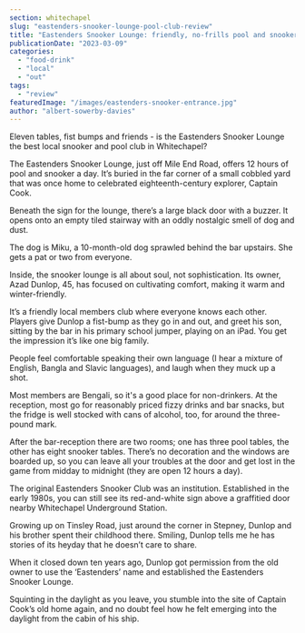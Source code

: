 ```yaml
---
section: whitechapel
slug: "eastenders-snooker-lounge-pool-club-review"
title: "Eastenders Snooker Lounge: friendly, no-frills pool and snooker 12-hours a day"
publicationDate: "2023-03-09"
categories: 
  - "food-drink"
  - "local"
  - "out"
tags: 
  - "review"
featuredImage: "/images/eastenders-snooker-entrance.jpg"
author: "albert-sowerby-davies"
---
```


Eleven tables, fist bumps and friends - is the Eastenders Snooker Lounge the best local snooker and pool club in Whitechapel? 

The Eastenders Snooker Lounge, just off Mile End Road, offers 12 hours of pool and snooker a day. It’s buried in the far corner of a small cobbled yard that was once home to celebrated eighteenth-century explorer, Captain Cook.

Beneath the sign for the lounge, there’s a large black door with a buzzer. It opens onto an empty tiled stairway with an oddly nostalgic smell of dog and dust. 

The dog is Miku, a 10-month-old dog sprawled behind the bar upstairs. She gets a pat or two from everyone.

Inside, the snooker lounge is all about soul, not sophistication. Its owner, Azad Dunlop, 45, has focused on cultivating comfort, making it warm and winter-friendly. 

It’s a friendly local members club where everyone knows each other. Players give Dunlop a fist-bump as they go in and out, and greet his son, sitting by the bar in his primary school jumper, playing on an iPad. You get the impression it’s like one big family.

People feel comfortable speaking their own language (I hear a mixture of English, Bangla and Slavic languages), and laugh when they muck up a shot.

Most members are Bengali, so it's a good place for non-drinkers. At the reception, most go for reasonably priced fizzy drinks and bar snacks, but the fridge is well stocked with cans of alcohol, too, for around the three-pound mark.

After the bar-reception there are two rooms; one has three pool tables, the other has eight snooker tables. There’s no decoration and the windows are boarded up, so you can leave all your troubles at the door and get lost in the game from midday to midnight (they are open 12 hours a day). 

The original Eastenders Snooker Club was an institution. Established in the early 1980s, you can still see its red-and-white sign above a graffitied door nearby Whitechapel Underground Station. 

Growing up on Tinsley Road, just around the corner in Stepney, Dunlop and his brother spent their childhood there. Smiling, Dunlop tells me he has stories of its heyday that he doesn’t care to share. 

When it closed down ten years ago, Dunlop got permission from the old owner to use the ‘Eastenders’ name and established the Eastenders Snooker Lounge. 

Squinting in the daylight as you leave, you stumble into the site of Captain Cook’s old home again, and no doubt feel how he felt emerging into the daylight from the cabin of his ship.
